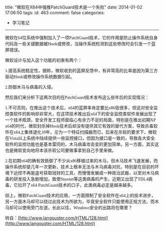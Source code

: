 title: "微软在X64中强推PatchGuard技术是一个失败"
date: 2014-01-02 17:06:50
tags:
id: 463
comment: false
categories:
  - 学习笔记
---

<span style="font-family: Verdana;">微软在64位系统中强制加入了一项PatchGuard技术，它的作用是防止操作系统自身代码及一些关键数据被Hook或修改，当操作系统检测到这些修改时会引发一个蓝屏错误。</span>

<span style="font-family: Verdana;">微软设计与加入这个功能的初衷有两个：</span>

<span style="font-family: Verdana;">1.提高系统稳定性，据称，微软收到的蓝屏反馈中，有非常高的比率是因为第三方驱动Hook或修改操作系统数据引起。</span>

<span style="font-family: Verdana;">2.防御木马与病毒的入侵。</span>

<span style="font-family: Verdana;">然后我们来分析下这两次目的在PatchGuard技术发布这么些年后的实现情况：</span>

<span style="font-family: Verdana;">1.不可否则，在推出这个技术后，x64的蓝屏率肯定要比x86低很多，但这对安全监控类软件的影响却非常大，在这项技术推出后x64下的安全监控类软件发展出现了一个技术瓶颈，安全开发工程师面临心有余力不足的局面，特别是在推出初期XP x64的时代，微软封杀掉Hook技术后却没有提供其它有效的替代方案，导致杀毒软件在x64上集体退化10年，沦为一个特征扫描器而已，后来在杀软的要求下，微软在Vista以上系统中陆续提供一些监控接口，但因为接口是一致的，导致各大安全软件的监控功能也是基本雷同的，木马病毒攻击变的更加简单。另一方面，其实这也是微软变向地将本该杀软公司要做事拿到自己手里来做。</span>

<span style="font-family: Verdana;">2.在初期x64的确有效抵御了不少从x86移植过来的木马，但木马技术飞速发展，而操作系统却是几年一次更新，技术上根本无法与木马病毒对抗，特别是在目前的环境下远控不再是盗号获取钱财的工具，而慢慢发展成一种政治武器，以至对木马病毒的研发投入急剧增加，致使Stuxnet等这类病毒的产生，近期又出现了TDL4病毒，它拉开了x64 PatchGuard技术的口子，此类病毒必定是越来越多。</span>

<span style="font-family: Verdana;">综上，微软PatchGuard技术的应用，一方面限制了安全软件在x64上的技术进步，另一方面木马却可以绕过此技术为所欲为，毕竟安全软件只能使用正规方法，而木马却可以使用旁门左道，长此以往，Windows安全的出路将在哪里？</span>

转自：[http://www.langouster.com/HTML/128.html](http://www.langouster.com/HTML/128.html)